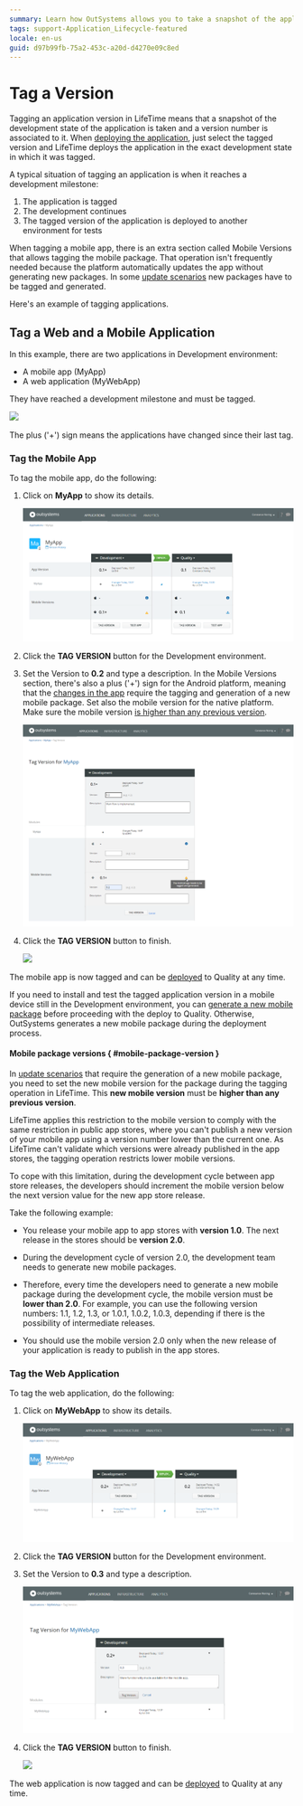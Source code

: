 ```yaml
---
summary: Learn how OutSystems allows you to take a snapshot of the application and its modules, tag it with a version, and then use it for deploying.
tags: support-Application_Lifecycle-featured
locale: en-us
guid: d97b99fb-75a2-453c-a20d-d4270e09c8ed
---
```


# Tag a Version

Tagging an application version in LifeTime means that a snapshot of the development state of the application is taken and a version number is associated to it. When [deploying the application](<deploy-an-application.md>), just select the tagged version and LifeTime deploys the application in the exact development state in which it was tagged.

A typical situation of tagging an application is when it reaches a development milestone:

1. The application is tagged
2. The development continues
3. The tagged version of the application is deployed to another environment for tests

When tagging a mobile app, there is an extra section called Mobile Versions that allows tagging the mobile package. That operation isn't frequently needed because the platform automatically updates the app without generating new packages. In some [update scenarios](<../../deliver-mobile/mobile-app-update-scenarios.md>) new packages have to be tagged and generated.

Here's an example of tagging applications.

## Tag a Web and a Mobile Application

In this example, there are two applications in Development environment:

* A mobile app (MyApp)
* A web application (MyWebApp)

They have reached a development milestone and must be tagged.

![](images/tag-a-version-1.png)

The plus ('+') sign means the applications have changed since their last tag.

### Tag the Mobile App

To tag the mobile app, do the following:

1. Click on **MyApp** to show its details.
    
    ![](images/tag-a-version-2.png)

1. Click the **TAG VERSION** button for the Development environment.

1. Set the Version to **0.2** and type a description. In the Mobile Versions section, there's also a plus ('+') sign for the Android platform, meaning that the [changes in the app](../../deliver-mobile/mobile-app-update-scenarios.md) require the tagging and generation of a new mobile package. Set also the mobile version for the native platform. Make sure the mobile version [is higher than any previous version](#mobile-package-version).
    
    ![](images/tag-a-version-3.png)

1. Click the **TAG VERSION** button to finish.
    
    ![](images/tag-a-version-4.png)

The mobile app is now tagged and can be [deployed](<deploy-an-application.md>) to Quality at any time.

If you need to install and test the tagged application version in a mobile device still in the Development environment, you can [generate a new mobile package](../../deliver-mobile/generate-distribute-mobile-app/intro.md) before proceeding with the deploy to Quality. Otherwise, OutSystems generates a new mobile package during the deployment process.

#### Mobile package versions { #mobile-package-version }

In [update scenarios](<../../deliver-mobile/mobile-app-update-scenarios.md>) that require the generation of a new mobile package, you need to set the new mobile version for the package during the tagging operation in LifeTime. This **new mobile version** must be **higher than any previous version**.

LifeTime applies this restriction to the mobile version to comply with the same restriction in public app stores, where you can't publish a new version of your mobile app using a version number lower than the current one. As LifeTime can't validate which versions were already published in the app stores, the tagging operation restricts lower mobile versions.

To cope with this limitation, during the development cycle between app store releases, the developers should increment the mobile version below the next version value for the new app store release.

Take the following example:

* You release your mobile app to app stores with **version 1.0**. The next release in the stores should be **version 2.0**.

* During the development cycle of version 2.0, the development team needs to generate new mobile packages.

* Therefore, every time the developers need to generate a new mobile package during the development cycle, the mobile version must be **lower than 2.0**. For example, you can use the following version numbers: 1.1, 1.2, 1.3, or 1.0.1, 1.0.2, 1.0.3, depending if there is the possibility of intermediate releases.

* You should use the mobile version 2.0 only when the new release of your application is ready to publish in the app stores.

### Tag the Web Application

To tag the web application, do the following:

1. Click on **MyWebApp** to show its details.

    ![](images/tag-a-version-5.png)

1. Click the **TAG VERSION** button for the Development environment.

1. Set the Version to **0.3** and type a description. 

    ![](images/tag-a-version-6.png)

1. Click the **TAG VERSION** button to finish.

    ![](images/tag-a-version-7.png)

The web application is now tagged and can be [deployed](<deploy-an-application.md>) to Quality at any time.
